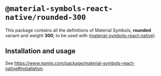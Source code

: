 # `@material-symbols-react-native/rounded-300`

This package contains all the definitions of Material Symbols, **rounded** variant and weight **300**, to be used with ([material-symbols-react-native](https://www.npmjs.com/package/material-symbols-react-native)).

## Installation and usage

See https://www.npmjs.com/package/material-symbols-react-native#installation.
